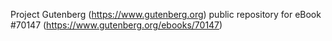 Project Gutenberg (https://www.gutenberg.org) public repository for
eBook #70147 (https://www.gutenberg.org/ebooks/70147)
